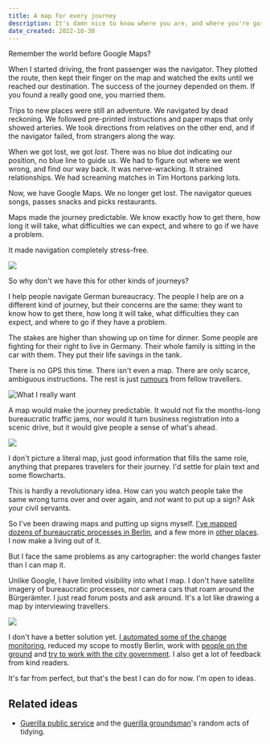 ```yaml
---
title: A map for every journey
description: It's damn nice to know where you are, and where you're going.
date_created: 2022-10-30
---
```


Remember the world before Google Maps?

When I started driving, the front passenger was the navigator. They plotted the route, then kept their finger on the map and watched the exits until we reached our destination. The success of the journey depended on them. If you found a really good one, you married them.

Trips to new places were still an adventure. We navigated by dead reckoning. We followed pre-printed instructions and paper maps that only showed arteries. We took directions from relatives on the other end, and if the navigator failed, from strangers along the way.

When we got lost, we got *lost*. There was no blue dot indicating our position, no blue line to guide us. We had to figure out where we went wrong, and find our way back. It was nerve-wracking. It strained relationships. We had screaming matches in Tim Hortons parking lots.

Now, we have Google Maps. We no longer get lost. The navigator queues songs, passes snacks and picks restaurants.

Maps made the journey predictable. We know exactly how to get there, how long it will take, what difficulties we can expect, and where to go if we have a problem.

It made navigation completely stress-free.

![](/images/illustrations/map-predictability.png)

So why don't we have this for other kinds of journeys?

I help people navigate German bureaucracy. The people I help are on a different kind of journey, but their concerns are the same: they want to know how to get there, how long it will take, what difficulties they can expect, and where to go if they have a problem.

The stakes are higher than showing up on time for dinner. Some people are fighting for their right to live in Germany. Their whole family is sitting in the car with them. They put their life savings in the tank.

There is no GPS this time. There isn't even a map. There are only scarce, ambiguous instructions. The rest is just [rumours](/blog/berlin-buergeramt-experiment) from fellow travellers.

![](/images/illustrations/bureaucratic-roadblock-berlin.png "What I really want")

A map would make the journey predictable. It would not fix the months-long bureaucratic traffic jams, nor would it turn business registration into a scenic drive, but it would give people a sense of what's ahead.

![](/images/illustrations/bureaucratic-map.png)

I don't picture a literal map, just good information that fills the same role, anything that prepares travelers for their journey. I'd settle for plain text and some flowcharts.

This is hardly a revolutionary idea. How can you watch people take the same wrong turns over and over again, and *not* want to put up a sign? Ask your civil servants.

So I've been drawing maps and putting up signs myself. [I've mapped dozens of bureaucratic processes in Berlin](https://allaboutberlin.com/), and a few more in [other places](/blog/indian-tourist-visa-kathmandu). I now make a living out of it.

But I face the same problems as any cartographer: the world changes faster than I can map it.

Unlike Google, I have limited visibility into what I map. I don't have satellite imagery of bureaucratic processes, nor camera cars that roam around the Bürgerämter. I just read forum posts and ask around. It's a lot like drawing a map by interviewing travellers.

![](/images/illustrations/mapping-from-user-feedback.png)

I don't have a better solution yet. [I automated some of the change monitoring](https://twitter.com/aboutberlin/status/1554005282178596864), reduced my scope to mostly Berlin, work with [people on the ground](https://redtapetranslation.com/) and [try to work with the city government](https://allaboutberlin.com/tools/appointment-finder). I also get a lot of feedback from kind readers.

It's far from perfect, but that's the best I can do for now. I'm open to ideas.

## Related ideas

- [Guerilla public service](https://www.okwhatever.org/topics/selfie/guerrilla-public-service) and the [guerilla groundsman](https://twitter.com/guerrgroundsman)'s random acts of tidying.

